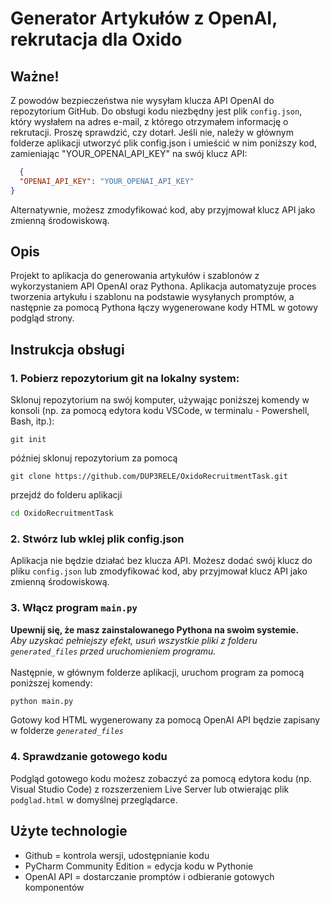 # Generator Artykułów z OpenAI, rekrutacja dla Oxido
## Ważne!
 Z powodów bezpieczeństwa nie wysyłam klucza API OpenAI do repozytorium GitHub. Do obsługi kodu niezbędny jest plik `config.json`, który wysłałem na adres e-mail, z którego otrzymałem informację o rekrutacji. Proszę sprawdzić, czy dotarł. Jeśli nie, należy w głównym folderze aplikacji utworzyć plik config.json i umieścić w nim poniższy kod, zamieniając "YOUR_OPENAI_API_KEY" na swój klucz API:
  ```json
    {
	"OPENAI_API_KEY": "YOUR_OPENAI_API_KEY"
}
```
Alternatywnie, możesz zmodyfikować kod, aby przyjmował klucz API jako zmienną środowiskową.
## Opis
Projekt to aplikacja do generowania artykułów i szablonów z wykorzystaniem API OpenAI oraz Pythona. Aplikacja automatyzuje proces tworzenia artykułu i szablonu na podstawie wysyłanych promptów, a następnie za pomocą Pythona łączy wygenerowane kody HTML w gotowy podgląd strony.
## Instrukcja obsługi
### 1. Pobierz repozytorium git na lokalny system:
Sklonuj repozytorium na swój komputer, używając poniższej komendy w konsoli (np. za pomocą edytora kodu VSCode, w terminalu - Powershell, Bash, itp.):
``` github
git init
```
później sklonuj repozytorium za pomocą
``` github
git clone https://github.com/DUP3RELE/OxidoRecruitmentTask.git
```
przejdź do folderu aplikacji
``` bash
cd OxidoRecruitmentTask
```
### 2. Stwórz lub wklej plik config.json
Aplikacja nie będzie działać bez klucza API. Możesz dodać swój klucz do pliku `config.json` lub zmodyfikować kod, aby przyjmował klucz API jako zmienną środowiskową.
### 3. Włącz program `main.py`
**Upewnij się, że masz zainstalowanego Pythona na swoim systemie.** <br>
*Aby uzyskać pełniejszy efekt, usuń wszystkie pliki z folderu `generated_files` przed uruchomieniem programu.* <br>
<br>
Następnie, w głównym folderze aplikacji, uruchom program za pomocą poniższej komendy:
``` bash
python main.py
```
Gotowy kod HTML wygenerowany za pomocą OpenAI API będzie zapisany w folderze *`generated_files`*
### 4. Sprawdzanie gotowego kodu
Podgląd gotowego kodu możesz zobaczyć za pomocą edytora kodu (np. Visual Studio Code) z rozszerzeniem Live Server lub otwierając plik `podglad.html` w domyślnej przeglądarce.

## Użyte technologie
- Github = kontrola wersji, udostępnianie kodu
- PyCharm Community Edition = edycja kodu w Pythonie
- OpenAI API = dostarczanie promptów i odbieranie gotowych komponentów
